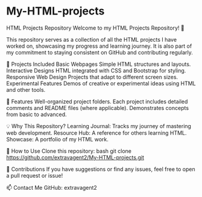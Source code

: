 # My-HTML-projects
HTML Projects Repository
Welcome to my HTML Projects Repository! 🚀

This repository serves as a collection of all the HTML projects I have worked on, showcasing my progress and learning journey. It is also part of my commitment to staying consistent on GitHub and contributing regularly.

📂 Projects Included
Basic Webpages
Simple HTML structures and layouts.
Interactive Designs
HTML integrated with CSS and Bootstrap for styling.
Responsive Web Design
Projects that adapt to different screen sizes.
Experimental Features
Demos of creative or experimental ideas using HTML and other tools.

🌟 Features
Well-organized project folders.
Each project includes detailed comments and README files (where applicable).
Demonstrates concepts from basic to advanced.

💡 Why This Repository?
Learning Journal: Tracks my journey of mastering web development.
Resource Hub: A reference for others learning HTML.
Showcase: A portfolio of my HTML work.

🚀 How to Use
Clone this repository:
bash
git clone https://github.com/extravagent2/My-HTML-projects.git 


🤝 Contributions
If you have suggestions or find any issues, feel free to open a pull request or issue!

📫 Contact Me
GitHub: extravagent2
